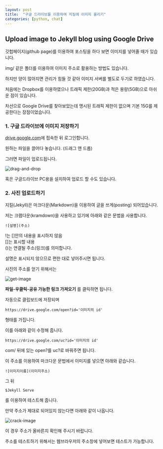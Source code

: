 ```yaml
---
layout: post
title:  "구글 드라이브를 이용하여 지킬에 이미지 올리기"
categories: [python, chat]
---
```


## Upload image to Jekyll blog using Google Drive

깃헙페이지(github page)를 이용하여 포스팅을 하다 보면 이미지를 넣어줄 때가 있습니다.

img/ 같은 폴더를 이용하여 이미지 주소로 활용하는 방법도 있습니다.

하지만 양이 많아지면 관리가 힘들 것 같아 이미지 서버를 별도로 두기로 하였습니다.

처음에는 Dropbox를 이용하였으나 트래픽 제한(20GB)과 적은 용량(5GB)으로 아쉬운 점이 있습니다.

차선으로 Google Drive를 찾아보았는데 명시된 트래픽 제한이 없으며 기본 15G를 제공한다는 장점이었습니다.

### 1. 구글 드라이브에 이미지 저장하기

[drive.google.com](drive.google.com)에 접속한 뒤 로그인합니다.

원하는 파일을 끌어다 놓습니다. (드래그 앤 드롭)

그러면 파일이 업로드됩니다.

![drag-and-drop](https://drive.google.com/uc?id=0B_CtpwiAk5hIRDZFYlcySDQ4OE0)

혹은 구글드라이브 PC용을 설치하여 업로드 할 수도 있습니다.

### 2. 사진 업로드하기

지킬(Jekyll)은 마크다운(Markdown)을 이용하여 글을 쓰게(posting) 되어있습니다.

저는 크램다운(kramdown)을 사용하고 있기에 아래와 같은 문법을 사용합니다.

~~~
![설명](주소)
~~~
!는 []안의 내용을 표시하지 않음  
[]는 표시할 내용  
()는 연결될 주소(링크)를 의미합니다.

설명은 표시되지 않으므로 편한 대로 넣어주시면 됩니다.

사진의 주소를 얻기 위해서는 

![get-image](https://drive.google.com/uc?id=0B_CtpwiAk5hIa09XcjFzRzk4R1U)

**파일-우클릭-공유 가능한 링크 가져오기** 를 클릭하면 됩니다.

자동으로 클립보드에 저장되며
~~~
https://drive.google.com/open?id='이미지의 id'
~~~
형태를 가집니다.

이를 아래와 같이 수정해 줍니다.

~~~
https://drive.google.com/uc?id='이미지의 id'
~~~
com/ 뒤에 있는 open?를 uc?로 바꿔주면 됩니다.

이 주소를 이용하여 마크다운 문법에서 이미지를 넣으면 아래와 같습니다.

~~~
![이미지이름](이미지주소)
~~~

그 뒤
~~~
$Jekyll Serve
~~~
를 이용하여 테스트해 줍니다.

만약 주소가 제대로 되어있지 않는다면 아래와 같이 나옵니다.

![crack-image](https://drive.google.com/uc?id=0B_CtpwiAk5hIcXlJdFRmY1FWbGs)

이 경우 주소가 올바른지 확인해 주시기 바랍니다.

주소를 테스트하기 위해서는 웹브라우저의 주소창에 넣어보면 테스트가 가능합니다.
